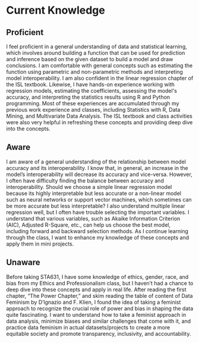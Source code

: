# Current Knowledge

## Proficient

I feel proficient in a general understanding of data and statistical learning, which involves around building a function that can be used for prediction and inference based on the given dataset to build a model and draw conclusions. I am comfortable with general concepts such as estimating the function using parametric and non-parametric methods and interpreting model interoperability. I am also confident in the linear regression chapter of the ISL textbook. Likewise, I have hands-on experience working with regression models, estimating the coefficients, assessing the model's accuracy, and interpreting the statistics results using R and Python programming. Most of these experiences are accumulated through my previous work experience and classes, including Statistics with R, Data Mining, and Multivariate Data Analysis. The ISL textbook and class activities were also very helpful in refreshing these concepts and providing deep dive into the concepts.

## Aware

I am aware of a general understanding of the relationship between model accuracy and its interoperability. I know that, in general, an increase in the model’s interoperability will decrease its accuracy and vice-versa. However, I often have difficulty finding the balance between accuracy and interoperability. Should we choose a simple linear regression model because its highly interpretable but less accurate or a non-linear model such as neural networks or support vector machines, which sometimes can be more accurate but less interpretable? I also understand multiple linear regression well, but I often have trouble selecting the important variables. I understand that various variables, such as Akaike Information Criterion (AIC), Adjusted R-Square, etc., can help us choose the best model, including forward and backward selection methods. As I continue learning through the class, I want to enhance my knowledge of these concepts and apply them in mini projects.

## Unaware

Before taking STA631, I have some knowledge of ethics, gender, race, and bias from my Ethics and Professionalism class, but I haven’t had a chance to deep dive into these concepts and apply in real life. After reading the first chapter, “The Power Chapter,” and skim reading the table of content of Data Feminism by D’lgnazio and F. Klien, I found the idea of taking a feminist approach to recognize the crucial role of power and bias in shaping the data quite fascinating. I want to understand how to take a feminist approach in data analysis, minimize biases and similar challenges that come with it, and practice data feminism in actual datasets/projects to create a more equitable society and promote transparency, inclusivity, and accountability.
